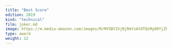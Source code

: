 ```yaml
---
title: "Best Score"
edition: 2019
kind: "technical"
film: joker.md
image: https://m.media-amazon.com/images/M/MV5BY2VjNjRmYzAtOTQzMy00YjZkLThkNzgtNzFiOWNmY2NkYmQ0XkEyXkFqcGc@._V1_FMjpg_UX1024_.jpg
type: award
weight: 12
---
```

